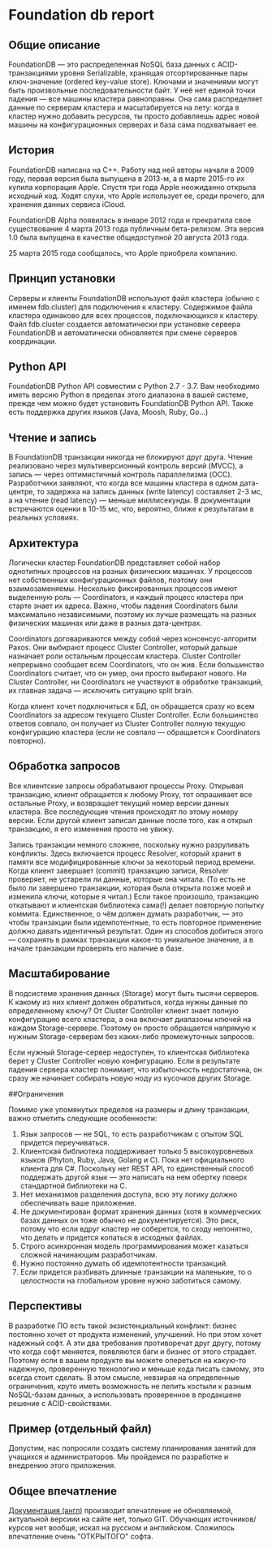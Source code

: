 # Foundation db report
## Общие описание
FoundationDB — это распределенная NoSQL база данных с ACID-транзакциями уровня Serializable, хранящая отсортированные пары ключ-значение (ordered key-value store). Ключами и значениями могут быть произвольные последовательности байт. У неё нет единой точки падения — все машины кластера равноправны. Она сама распределяет данные по серверам кластера и  масштабируется на лету: когда в кластер нужно добавить ресурсов, ты просто добавляешь адрес новой машины на конфигурационных серверах и база сама подхватывает ее.

## История
FoundationDB написана на C++. Работу над ней авторы начали в 2009 году, первая версия была выпущена в 2013-м, а в марте 2015-го их купила корпорация Apple. Спустя три года Apple неожиданно открыла исходный код. Ходят слухи, что Apple использует ее, среди прочего, для хранения данных сервиса iCloud.

FoundationDB Alpha появилась в январе 2012 года и прекратила свое существование 4 марта 2013 года публичным бета-релизом. Эта версия 1.0 была выпущена в качестве общедоступной 20 августа 2013 года.

25 марта 2015 года сообщалось, что Apple приобрела компанию.

## Принцип установки
Серверы и клиенты FoundationDB используют файл кластера (обычно с именем fdb.cluster) для подключения к кластеру. Содержимое файла кластера одинаково для всех процессов, подключающихся к кластеру. Файл fdb.cluster создается автоматически при установке сервера FoundationDB и автоматически обновляется при смене серверов координации.

## Python API
FoundationDB Python API совместим с Python 2.7 - 3.7. Вам необходимо иметь версию Python в пределах этого диапазона в вашей системе, прежде чем можно будет установить FoundationDB Python API. Также есть поддержка других языков (Java, Moosh, Ruby, Go...)

## Чтение и запись
В FoundationDB транзакции никогда не блокируют друг друга. Чтение реализовано через мультиверсионный контроль версий (MVCC), а запись — через оптимистичный контроль параллелизма (OCC). Разработчики заявляют, что когда все машины кластера в одном дата-центре, то задержка на запись данных (write latency) составляет 2-3 мс, а на чтение (read latency) — меньше миллисекунды. В документации встречаются оценки в 10-15 мс, что, вероятно, ближе к результатам в реальных условиях.

## Архитектура

Логически кластер FoundationDB представляет собой набор однотипных процессов на разных физических машинах. У процессов нет собственных конфигурационных файлов, поэтому они взаимозаменяемы. Несколько фиксированных процессов имеют выделенную роль — Coordinators, и каждый процесс кластера при старте знает их адреса. Важно, чтобы падения Coordinators были максимально независимыми, поэтому их лучше размещать на разных физических машинах или даже в разных дата-центрах.

Coordinators договариваются между собой через консенсус-алгоритм Paxos. Они выбирают процесс Cluster Controller, который дальше назначает роли остальным процессам кластера. Cluster Controller непрерывно сообщает всем Coordinators, что он жив. Если большинство Coordinators считает, что он умер, они просто выбирают нового. Ни Cluster Controller, ни Coordinators не участвуют в обработке транзакций, их главная задача — исключить ситуацию split brain.

Когда клиент хочет подключиться к БД, он обращается сразу ко всем Coordinators за адресом текущего Cluster Controller. Если большинство ответов совпало, он получает из Cluster Controller полную текущую конфигурацию кластера (если не совпало — обращается к Coordinators повторно).

## Обработка запросов

Все клиентские запросы обрабатывают процессы Proxy. Открывая транзакцию, клиент обращается к любому Proxy, тот опрашивает все остальные Proxy, и возвращает текущий номер версии данных кластера. Все последующие чтения происходят по этому номеру версии. Если другой клиент записал данные после того, как я открыл транзакцию, я его изменения просто не увижу.

Запись транзакции немного сложнее, поскольку нужно разруливать конфликты. Здесь включается процесс Resolver, который хранит в памяти все модифицированные ключи за некоторый период времени. Когда клиент завершает (commit) транзакцию записи, Resolver проверяет, не устарели ли данные, которые она читала. (То есть не было ли завершено транзакции, которая была открыта позже моей и изменила ключи, которые я читал.) Если такое произошло, транзакцию откатывают и клиентская библиотека сама(!) делает повторную попытку коммита. Единственное, о чём должен думать разработчик, — это чтобы транзакции были идемпотентные, то есть повторное применение должно давать идентичный результат. Один из способов добиться этого — сохранять в рамках транзакции какое-то уникальное значение, а в начале транзакции проверять его наличие в базе.

## Масштабирование

В подсистеме хранения данных (Storage) могут быть тысячи серверов. К какому из них клиент должен обратиться, когда нужны данные по определенному ключу? От Cluster Controller клиент знает полную конфигурацию всего кластера, а она включает диапазоны ключей на каждом Storage-сервере. Поэтому он просто обращается напрямую к нужным Storage-серверам без каких-либо промежуточных запросов. 

Если нужный Storage-сервер недоступен, то клиентская библиотека берет у Cluster Controller новую конфигурацию. Если в результате падения сервера кластер понимает, что избыточность недостаточна, он сразу же начинает собирать новую ноду из кусочков других Storage. 

##Ограничения

Помимо уже упомянутых пределов на размеры и длину транзакции, важно отметить следующие особенности: 

1. Язык запросов — не SQL, то есть разработчикам с опытом SQL придется переучиваться.
1. Клиентская библиотека поддерживает только 5 высокоуровневых языков (Phyton, Ruby, Java, Golang и C). Пока нет официального клиента для C#. Поскольку нет REST API, то единственный способ поддержать другой язык — это написать на нем обертку поверх стандартной библиотеки на C.
1. Нет механизмов разделения доступа, всю эту логику должно обеспечивать ваше приложение.
1. Не документирован формат хранения данных (хотя в коммерческих базах данных он тоже обычно не документируется). Это риск, потому что если вдруг кластер не соберется, то сходу непонятно, что делать и придется копаться в исходных файлах.
1. Строго асинхронная модель программирования может казаться сложной начинающим разработчикам.
1. Нужно постоянно думать об идемпотентности транзакций.
1. Если придется разбивать длинные транзакции на маленькие, то о целостности на глобальном уровне нужно заботиться самому.

## Перспективы

В разработке ПО есть такой экзистенциальный конфликт: бизнес постоянно хочет от продукта изменений, улучшений. Но при этом хочет надежный софт. А эти два требования противоречат друг другу, потому что когда софт меняется, появляются баги и бизнес от этого страдает. Поэтому если в вашем продукте вы можете опереться на какую-то надежную, проверенную технологию и меньше кода писать самому, это всегда стоит сделать. В этом смысле, невзирая на определенные ограничения, круто иметь возможность не лепить костыли к разным NoSQL-базам данных, а использовать проверенное в продакшене решение с ACID-свойствами.

## Пример (отдельный файл)

Допустим, нас попросили создать систему планирования занятий для учащихся и администраторов. Мы пройдемся по разработке и внедрению этого приложения.

## Общее впечатление

[Документация (англ)](https://apple.github.io/foundationdb/index.html) производит впечатление не обновляемой, актуальной версиии на сайте нет, только GIT. Обучающих источников/курсов нет вообще, искал на русском и английском. Сложилось впечатление очень "ОТКРЫТОГО" софта.

